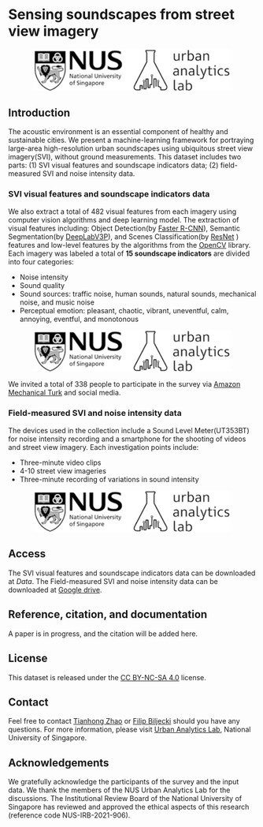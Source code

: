 # Sensing soundscapes from street view imagery

<div align=center>
<img src="https://github.com/ualsg/semantic-riverscapes-dataset/blob/main/logo.png" width="400px">
</div>

## Introduction
The acoustic environment is an essential component of healthy and sustainable cities. We present a machine-learning framework for portraying large-area high-resolution urban soundscapes using ubiquitous street view imagery(SVI), without ground measurements. This dataset includes two parts: (1) SVI visual features and soundscape indicators data; (2) field-measured SVI and noise intensity data.

### SVI visual features and soundscape indicators data
We also extract a total of 482 visual features from each imagery using computer vision algorithms and deep learning model. The extraction of visual features including: Object Detection(by [Faster R-CNN](https://pytorch.org/vision/stable/generated/torchvision.models.detection.fasterrcnn_resnet50_fpn.html#torchvision.models.detection.fasterrcnn_resnet50_fpn)), Semantic Segmentation(by [DeepLabV3P](https://github.com/PaddlePaddle/PaddleSeg)), and Scenes Classification(by [ResNet](https://pytorch.org/vision/stable/generated/torchvision.models.resnet50.html?highlight=resnet#torchvision.models.resnet50)
) features and low-level features by the algorithms from the [OpenCV](https://opencv.org/) library. Each imagery was labeled a total of **15 soundscape indicators** are divided into four categories:
* Noise intensity
* Sound quality
* Sound sources: traffic noise, human sounds, natural sounds, mechanical noise, and music noise
* Perceptual emotion: pleasant, chaotic, vibrant, uneventful, calm, annoying, eventful, and monotonous

<div align=center>
<img src="https://github.com/ualsg/semantic-riverscapes-dataset/blob/main/logo.png" width="400px">
</div>

We invited a total of 338 people to participate in the survey via [Amazon Mechanical Turk](https://www.mturk.com/) and social media.

### Field-measured SVI and noise intensity data
The devices used in the collection include a Sound Level Meter(UT353BT) for noise intensity recording and a smartphone for the shooting of videos and street view imagery. Each investigation points include:
* Three-minute video clips
* 4-10 street view imageries
* Three-minute recording of variations in sound intensity 

<div align=center>
<img src="https://github.com/ualsg/semantic-riverscapes-dataset/blob/main/logo.png" width="400px">
</div>

## Access

The SVI visual features and soundscape indicators data can be downloaded at *Data*. The Field-measured SVI and noise intensity data can be downloaded at [Google drive](https://drive.google.com/file/d/1b10aG0O88OPRacefSby1UJ45gu55bkj4/view?usp=sharing).

## Reference, citation, and documentation
A paper is in progress, and the citation will be added here.

## License
This dataset is released under the [CC BY-NC-SA 4.0](https://creativecommons.org/licenses/by-nc-sa/4.0/) license.

## Contact
Feel free to contact [Tianhong Zhao](https://ual.sg/authors/tianhong/)  or [Filip Biljecki](https://ual.sg/authors/filip/) should you have any questions.
For more information, please visit  [Urban Analytics Lab](https://ual.sg/), National University of Singapore.

## Acknowledgements
We gratefully acknowledge the participants of the survey and the input data. We thank the members of the NUS Urban Analytics Lab for the discussions. The Institutional Review Board of the National University of Singapore has reviewed and approved the ethical aspects of this research (reference code NUS-IRB-2021-906).


